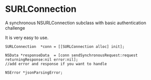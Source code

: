 SURLConnection
==============

A synchronous NSURLConnection subclass with basic authentication challenge

It is very easy to use.


    SURLConnection  *conn = [[SURLConnection alloc] init];
    
    NSData *responseData  = [conn sendSynchronousRequest:request returningResponse:nil error:nil];
    //add error and response if you want to handle
    
    NSError *jsonParsingError;
